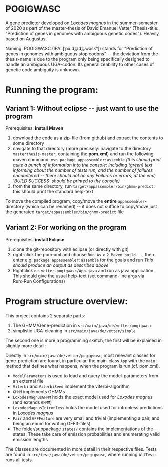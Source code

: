 ﻿# POGIGWASC
A gene predictor developed on _Loxodes magnus_ in the summer-semester of 2020 as part of the master-thesis of David Emanuel Vetter (Thesis-title: "Prediction of genes in genomes with ambiguous genetic codes"). Heavily based on Augustus.

Naming: POGIGWASC (IPA: [ˈpɔ.dʒɪdʒ.wəskʰ]) stands for "Prediction of genes in genomes with ambiguous stop codons" -- the deviation from the thesis-name is due to the program only being specifically designed to handle an ambiguous UGA-codon. Its generalizeability to other cases of genetic code ambiguity is unknown.

# Running the program:
## Variant 1: Without eclipse -- just want to use the program
Prerequisites: **install Maven**

 1. download the code as a zip-file (from github) and extract the contents to some directory
 2. navigate to that directory (more precisely: navigate to the directory `masterthesis-master`, containing the **pom.xml**) and run the following maven command: `mvn package appassembler:assemble`
   _(this should print quite a bunch of information into the console; including (green) text informing about the number of tests run, and the number of failures encountered -- there should not be any Failures or errors; at the end, 'BUILD SUCCESS' should be printed to the console)_
 3. from the same directory, run `target/appassembler/bin/ghmm-predict`: this should print the standard help-text

To move the compiled program, copy/move the **entire** `appassembler`-directory (which can be renamed) -- it does not suffice to copy/move just the generated `target/appassembler/bin/ghmm-predict` file

## Variant 2: For working on the program
Prerequisites: **install Eclipse**

 1. clone the git-repository with eclipse (or directly with git)
 2. right-click the pom-xml and choose `Run As` > `2 Maven build...`, then enter e.g. `package appassembler:assemble` for the goals and run
   _This should produce an output as described above_
 3. Rightclick `de.vetter.pogigwasc/App.java` and run as java application. This should give the usual help-text (set command-line args via Run>Run Configurations)
 
# Program structure overview:
This project contains 2 separate parts:
 1. The GHMM/Gene-prediction in `src/main/java/de/vetter/pogigwasc`
 2. simplistic UGA-cleaning in `src/main/java/de/vetter/simple`
 
The second one is more a programming sketch, the first will be explained in slightly more detail:

Directly in `src/main/java/de/vetter/pogigwasc`, most relevant classes for gene-prediction are found, in particular, the main-class `App` with the `main`-method that defines what happens, when the program is run (cf. pom.xml). 
 - `ModelParameters` is used to load and query the model-parameters from an external file
 - `Viterbi` and `ViterbiSeed` implement the viterbi-algorithm
 - `GHMM` implements GHMMs
 - `LoxodesMagnusGHMM` holds the exact model used for _Loxodes magnus_ (and extends `GHMM`)
 - `LoxodesMagnusIntronless` holds the model used for intronless predictions in _Loxodes magnus_
 - `Pair` and `GFFFeature` are very small and trivial (implementing a pair, and being an enum for writing GFF3-files)
 - The folder/subpackage `states/` contains the implementations of the states: These take care of emission probabilities and enumerating valid emission lengths

The Classes are documented in more detail in their respective files. Tests are found in `src/test/java/de/vetter/pogigwasc`, where running `AllTests` runs all tests.

